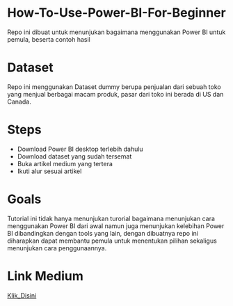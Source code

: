 # How-To-Use-Power-BI-For-Beginner
Repo ini dibuat untuk menunjukan bagaimana menggunakan Power BI untuk pemula, beserta contoh hasil

# Dataset
Repo ini menggunakan Dataset dummy berupa penjualan dari sebuah toko yang menjual berbagai macam produk, pasar dari toko ini berada di US dan Canada.

# Steps

- Download Power BI desktop terlebih dahulu
- Download dataset yang sudah tersemat
- Buka artikel medium yang tertera
- Ikuti alur sesuai artikel


# Goals

Tutorial ini tidak hanya menunjukan turorial bagaimana menunjukan cara menggunakan Power BI dari awal namun juga menunjukan kelebihan Power BI dibandingkan dengan tools yang lain, dengan dibuatnya repo ini diharapkan dapat membantu pemula untuk menentukan pilihan sekaligus menunjukan cara penggunaannya.

# Link Medium

[Klik_Disini](https://medium.com/@regi.dwi21.rd/bingung-memilih-platform-pertama-yang-cocok-untuk-visualisasi-data-90e9a1bf7f2f)



